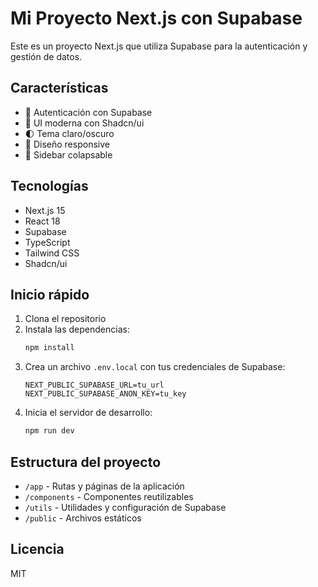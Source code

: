 # Mi Proyecto Next.js con Supabase

Este es un proyecto Next.js que utiliza Supabase para la autenticación y gestión de datos.

## Características

- 🔐 Autenticación con Supabase
- 🎨 UI moderna con Shadcn/ui
- 🌓 Tema claro/oscuro
- 📱 Diseño responsive
- 🎯 Sidebar colapsable

## Tecnologías

- Next.js 15
- React 18
- Supabase
- TypeScript
- Tailwind CSS
- Shadcn/ui

## Inicio rápido

1. Clona el repositorio
2. Instala las dependencias:
   ```bash
   npm install
   ```
3. Crea un archivo `.env.local` con tus credenciales de Supabase:
   ```
   NEXT_PUBLIC_SUPABASE_URL=tu_url
   NEXT_PUBLIC_SUPABASE_ANON_KEY=tu_key
   ```
4. Inicia el servidor de desarrollo:
   ```bash
   npm run dev
   ```

## Estructura del proyecto

- `/app` - Rutas y páginas de la aplicación
- `/components` - Componentes reutilizables
- `/utils` - Utilidades y configuración de Supabase
- `/public` - Archivos estáticos

## Licencia

MIT
